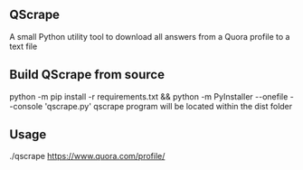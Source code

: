 ## QScrape
A small Python utility tool to download all answers from a Quora profile to a text file

## Build QScrape from source
python -m pip install -r requirements.txt && python -m PyInstaller --onefile --console 'qscrape.py'
qscrape program will be located within the dist folder

## Usage
./qscrape https://www.quora.com/profile/<profilename>

